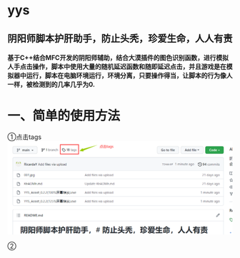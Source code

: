 # yys
## 阴阳师脚本护肝助手，防止头秃，珍爱生命，人人有责
#### 基于C++结合MFC开发的阴阳师辅助，结合大漠插件的图色识别函数，进行模拟人手点击操作，脚本中使用大量的随机延迟函数和随即延迟点击，并且游戏是在模拟器中运行，脚本在电脑环境运行，环境分离，只要操作得当，让脚本的行为像人一样，被检测到的几率几乎为0.

# 一、简单的使用方法 
①点击tags
![tags](imgs/点击tags.png)

②
